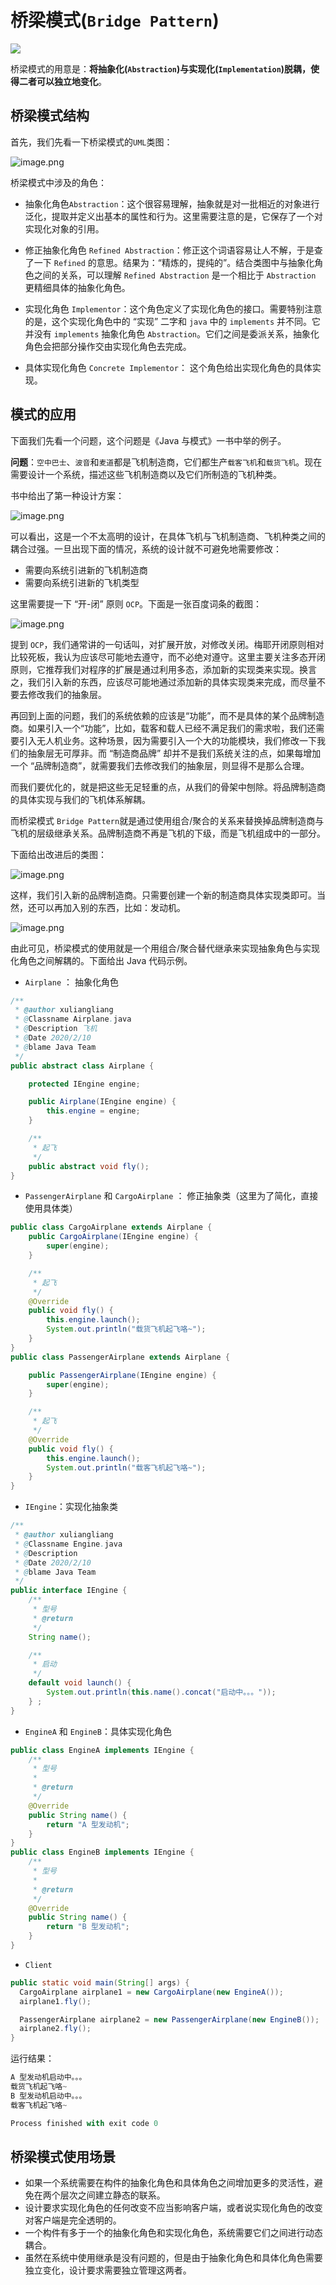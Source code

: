 # 桥梁模式(`Bridge Pattern`)

![](https://picker-oss.oss-cn-beijing.aliyuncs.com/20200208/d33d2f9fd65617c0636368c0bb157916.png_target)

桥梁模式的用意是：**将抽象化(`Abstraction`)与实现化(`Implementation`)脱耦，使得二者可以独立地变化**。

## 桥梁模式结构

首先，我们先看一下桥梁模式的`UML`类图：

![image.png](https://picker-oss.oss-cn-beijing.aliyuncs.com/20200210/4c7b36bfe589d70e536805e829be04b5.png_target)

桥梁模式中涉及的角色：

* 抽象化角色`Abstraction`：这个很容易理解，抽象就是对一批相近的对象进行泛化，提取并定义出基本的属性和行为。这里需要注意的是，它保存了一个对实现化对象的引用。

* 修正抽象化角色 `Refined Abstraction`：修正这个词语容易让人不解，于是查了一下 `Refined` 的意思。结果为：“精炼的，提纯的”。结合类图中与抽象化角色之间的关系，可以理解 `Refined Abstraction` 是一个相比于 `Abstraction` 更精细具体的抽象化角色。
* 实现化角色 `Implementor`：这个角色定义了实现化角色的接口。需要特别注意的是，这个实现化角色中的 “实现” 二字和 `java` 中的 `implements`  并不同。它并没有 `implements` 抽象化角色 `Abstraction`。它们之间是委派关系，抽象化角色会把部分操作交由实现化角色去完成。
* 具体实现化角色 `Concrete Implementor`： 这个角色给出实现化角色的具体实现。

## 模式的应用

下面我们先看一个问题，这个问题是《Java 与模式》一书中举的例子。

**问题**：`空中巴士`、`波音`和`麦道`都是飞机制造商，它们都生产`载客飞机`和`载货飞机`。现在需要设计一个系统，描述这些飞机制造商以及它们所制造的飞机种类。

书中给出了第一种设计方案：

![image.png](https://picker-oss.oss-cn-beijing.aliyuncs.com/20200210/85a595c7f6ae59c1ecec5b3af7c6bf98.png_target)

可以看出，这是一个不太高明的设计，在具体飞机与飞机制造商、飞机种类之间的耦合过强。一旦出现下面的情况，系统的设计就不可避免地需要修改：

* 需要向系统引进新的飞机制造商
* 需要向系统引进新的飞机类型

这里需要提一下 “开-闭” 原则 `OCP`。下面是一张百度词条的截图：

![image.png](https://picker-oss.oss-cn-beijing.aliyuncs.com/20200210/019e534c044deb2f4097c8ffc2d58b86.png_target)

提到 `OCP`，我们通常讲的一句话叫，对扩展开放，对修改关闭。梅耶开闭原则相对比较死板，我认为应该尽可能地去遵守，而不必绝对遵守。这里主要关注多态开闭原则，它推荐我们对程序的扩展是通过利用多态，添加新的实现类来实现。换言之，我们引入新的东西，应该尽可能地通过添加新的具体实现类来完成，而尽量不要去修改我们的抽象层。

再回到上面的问题，我们的系统依赖的应该是“功能”，而不是具体的某个品牌制造商。如果引入一个“功能”，比如，载客和载人已经不满足我们的需求啦，我们还需要引入无人机业务。这种场景，因为需要引入一个大的功能模块，我们修改一下我们的抽象层无可厚非。而 “制造商品牌” 却并不是我们系统关注的点，如果每增加一个 “品牌制造商”，就需要我们去修改我们的抽象层，则显得不是那么合理。

而我们要优化的，就是把这些无足轻重的点，从我们的骨架中刨除。将品牌制造商的具体实现与我们的飞机体系解耦。

而桥梁模式 `Bridge Pattern`就是通过使用组合/聚合的关系来替换掉品牌制造商与飞机的层级继承关系。品牌制造商不再是飞机的下级，而是飞机组成中的一部分。

下面给出改进后的类图：

![image.png](https://picker-oss.oss-cn-beijing.aliyuncs.com/20200210/21e057399f09c10a1a30353cc15da39c.png_target)

这样，我们引入新的品牌制造商。只需要创建一个新的制造商具体实现类即可。当然，还可以再加入别的东西，比如：发动机。

![image.png](https://picker-oss.oss-cn-beijing.aliyuncs.com/20200210/75347fd9b780b814b46824d65eb9b024.png_target)

由此可见，桥梁模式的使用就是一个用组合/聚合替代继承来实现抽象角色与实现化角色之间解耦的。下面给出 Java 代码示例。

* `Airplane` ： 抽象化角色

```java
/**
 * @author xuliangliang
 * @Classname Airplane.java
 * @Description 飞机
 * @Date 2020/2/10
 * @blame Java Team
 */
public abstract class Airplane {

    protected IEngine engine;

    public Airplane(IEngine engine) {
        this.engine = engine;
    }

    /**
     * 起飞
     */
    public abstract void fly();
}
```

* `PassengerAirplane` 和 `CargoAirplane` ： 修正抽象类（这里为了简化，直接使用具体类）

```java
public class CargoAirplane extends Airplane {
    public CargoAirplane(IEngine engine) {
        super(engine);
    }

    /**
     * 起飞
     */
    @Override
    public void fly() {
        this.engine.launch();
        System.out.println("载货飞机起飞咯~");
    }
}
public class PassengerAirplane extends Airplane {

    public PassengerAirplane(IEngine engine) {
        super(engine);
    }

    /**
     * 起飞
     */
    @Override
    public void fly() {
        this.engine.launch();
        System.out.println("载客飞机起飞咯~");
    }
}
```

* `IEngine`：实现化抽象类

```java
/**
 * @author xuliangliang
 * @Classname Engine.java
 * @Description
 * @Date 2020/2/10
 * @blame Java Team
 */
public interface IEngine {
    /**
     * 型号
     * @return
     */
    String name();

    /**
     * 启动
     */
    default void launch() {
        System.out.println(this.name().concat("启动中。。。"));
    } ;
}
```

* `EngineA` 和 `EngineB`：具体实现化角色

```java
public class EngineA implements IEngine {
    /**
     * 型号
     *
     * @return
     */
    @Override
    public String name() {
        return "A 型发动机";
    }
}
public class EngineB implements IEngine {
    /**
     * 型号
     *
     * @return
     */
    @Override
    public String name() {
        return "B 型发动机";
    }
}
```

* `Client`

```java
public static void main(String[] args) {
  CargoAirplane airplane1 = new CargoAirplane(new EngineA());
  airplane1.fly();

  PassengerAirplane airplane2 = new PassengerAirplane(new EngineB());
  airplane2.fly();
}
```

运行结果：

```python
A 型发动机启动中。。。
载货飞机起飞咯~
B 型发动机启动中。。。
载客飞机起飞咯~

Process finished with exit code 0
```



## 桥梁模式使用场景

* 如果一个系统需要在构件的抽象化角色和具体角色之间增加更多的灵活性，避免在两个层次之间建立静态的联系。
* 设计要求实现化角色的任何改变不应当影响客户端，或者说实现化角色的改变对客户端是完全透明的。
* 一个构件有多于一个的抽象化角色和实现化角色，系统需要它们之间进行动态耦合。
* 虽然在系统中使用继承是没有问题的，但是由于抽象化角色和具体化角色需要独立变化，设计要求需要独立管理这两者。